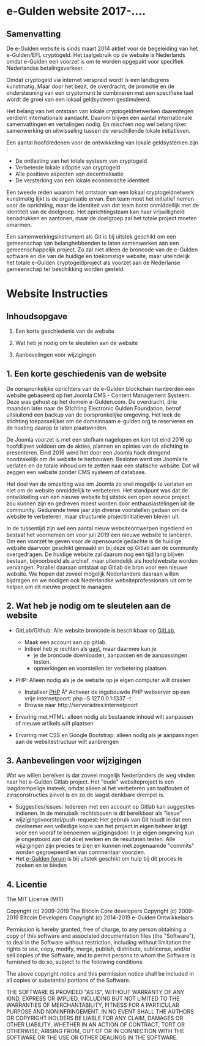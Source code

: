 # e-Gulden website 2017-....

## Samenvatting

De e-Gulden website is sinds maart 2014 aktief voor de begeleiding van het e-Gulden/EFL cryptogeld.
Het taalgebruik op de website is Nederlands omdat e-Gulden een voorzet is om te worden opgepakt voor specifiek Nederlandse betalingsverkeer.

Omdat cryptogeld via internet verspreid wordt is een landsgrens kunstmatig. Maar door het bezit, de overdracht, de promotie en de ondersteuning van een cryptomunt te combineren met een specifieke taal wordt de groei van een lokaal geldsysteem gestimuleerd.

Het belang van het ontstaan van lokale cryptogeldnetwerken daarentegen verdient internationale aandacht. Daarom blijven een aantal internationale samenvattingen en vertalingen nodig. En mischien nog wel belangrijker: samenwerking en uitwisseling tussen de verschillende lokale initiatieven.

Een aantal hoofdredenen voor de ontwikkeling van lokale geldsystemen zijn :
- De ontlasting van het totale systeem van cryptogeld
- Verbeterde lokale adoptie van cryptogeld
- Alle positieve aspecten vqn decentralisatie
- De versterking van een lokale economische identiteit

Een tweede reden waarom het ontstaan van een lokaal cryptogeldnetwerk kunstmatig lijkt is de organisatie ervan.
Een team moet het initiatief nemen voor de oprichting, maar de identiteit van dat team botst onmiddellijk met de identiteit van de doelgroep.
Het oprichtingsteam kan haar vrijwilligheid benadrukken en aantonen, maar de doelgroep zal het totale project moeten omarmen.

Een samenwerkingsinstrument als Git is bij uitstek geschikt om een gemeenschap van belanghebbenden te laten samenwerken aan een gemeenschappelijk project.
Zo zal niet alleen de broncode van de e-Gulden software en die van de huidige en toekomstige website, maar uiteindelijk het totale e-Gulden 
cryptogeldproject als voorzet aan de Nederlanse gemeenschap ter beschikking worden gesteld.

# Website Instructies

## Inhoudsopgave

1. Een korte geschiedenis van de website

2. Wat heb je nodig om te sleutelen aan de website

3. Aanbevelingen voor wijzigingen

## 1. Een korte geschiedenis van de website

De oorspronkelijke oprichters van de e-Gulden blockchain hanteerden een website gebaseerd op het Joomla CMS - Content Management Systeem.
Deze was gehost op het domein e-Gulden.com. De overdracht, drie maanden later naar de Stichting Electronic Gulden Foundation, betrof uitsluitend
een backup van de oorspronkelijke omgeving. Het leek de stichting toepasselijker om de domeinnaam e-gulden.org te reserveren en de hosting daarop te laten plaatsvinden.

De Joomla voorzet is met een stofkam nagelopen en kon tot eind 2016 op hoofdlijnen voldoen om de akties, plannen en opinies van de stichting te presenteren.
Eind 2016 werd het door een Joomla hack dringend noodzakelijk om de website te herbouwen. Besloten werd om Joomla te verlaten en de totale inhoud om te zetten naar een statische website.
Dat wil zeggen een website zonder CMS systeem of database.

Het doel van de omzetting was om Joomla zo snel mogelijk te verlaten en niet om de website onmiddelijk te verbeteren.
Het standpunt was dat de ontwikkeling van een nieuwe website bij uitstek een open source project zou kunnen zijn en gedreven moest worden door enthausiastelingen uit de community.
Gedurende twee jaar zijn diverse voorstellen gedaan om de website te verbeteren, maar structurele projectinitiatieven bleven uit.

In de tussentijd zijn wel een aantal nieuw websiteontwerpen ingediend en bestaat het voornemen om voor juli 2019 een nieuwe website te lanceren. Om een voorzet te geven voor de opensource gedachte is de huidige website daarvoor geschikt gemaakt en bij deze op Gitlab aan de community overgedragen.
De huidige website zal daarom nog een tijd lang blijven bestaan, bijvoorbeeld als archief, maar uiteindelijk als hoofdwebsite worden vervangen.
Parallel daaraan ontstaat op Gitlab de bron voor een nieuwe website. We hopen dat zoveel mogelijk Nederlanders daaraan willen bijdragen en we nodigen ook Nederlandse websiteprofessionals uit om te helpen om dit nieuwe project te managen.

## 2. Wat heb je nodig om te sleutelen aan de website

* GitLab/Github: Alle website broncode is beschikbaar op [GitLab](https://gitlab.com/electronic-gulden-foundation/egulden), 
  * Maak een account aan op gitlab.
  * Initieel heb je rechten als [gast](https://gitlab.com/help/user/permissions), maar daarmee kun je
    * je de broncode downloaden, aanpassen en de aanpassingen testen.
    * opmerkingen en voorstellen ter verbetering plaatsen
  
* PHP: Alleen nodig als je de website op je eigen computer wilt draaien
  * Installeer [PHP](http://php.net/downloads.php)
  Â° Activeer de ingebouwde PHP webserver op een vrije internetpoort:
    php -S 127.0.0.1:1337 -t <rootdirectory>
  * Browse naar http://serveradres:internetpoort

* Ervaring met HTML: alleen nodig als bestaande inhoud wilt aanpassen of nieuwe artikels wilt plaatsen

* Ervaring met CSS en Google Bootstrap: alleen nodig als je aanpassingen aan de websitestructuur wilt aanbrengen

## 3. Aanbevelingen voor wijzigingen

Wat we willen bereiken is dat zoveel mogelijk Nederlanders de weg vinden naar het e-Gulden Gitlab project. 
Het "oude" websiteproject is een laagdrempelige insteek, omdat alleen al het verbeteren van taalfouten of zinsconstructies zinvol is en zo de laagst denkbare drempel is.

  * Suggesties/issues: 
    Iedereen met een account op Gitlab kan suggesties indienen. In de menubalk rechtsboven is dit bereikbaar als "issue"
  * wijzigingsvoorstel/push-request: 
    Het gebruik van Git houdt in dat een deelnemer een volledige kopie van het project in eigen beheer krijgt voor een vooraf te benoemen wijzigingsdoel.
    In je eigen omgeving kun je ongestoord aan dat doel werken en de resultaten testen. Alle wijzigingen zijn precies te zien en kunnen met zogenaamde "commits" worden gegroepeerd en van commentaar voorzien.
  * Het [e-Gulden forum](https://forum.e-gulden.org) is bij uitstek geschikt om hulp bij dit proces te zoeken en te bieden
  
## 4. Licentie

The MIT License (MIT)

Copyright (c) 2009-2019 The Bitcoin Core developers
Copyright (c) 2009-2019 Bitcoin Developers
Copyright (c) 2014-2019 e-Gulden Ontwikkelaars

Permission is hereby granted, free of charge, to any person obtaining a copy
of this software and associated documentation files (the "Software"), to deal
in the Software without restriction, including without limitation the rights
to use, copy, modify, merge, publish, distribute, sublicense, and/or sell
copies of the Software, and to permit persons to whom the Software is
furnished to do so, subject to the following conditions:

The above copyright notice and this permission notice shall be included in
all copies or substantial portions of the Software.

THE SOFTWARE IS PROVIDED "AS IS", WITHOUT WARRANTY OF ANY KIND, EXPRESS OR
IMPLIED, INCLUDING BUT NOT LIMITED TO THE WARRANTIES OF MERCHANTABILITY,
FITNESS FOR A PARTICULAR PURPOSE AND NONINFRINGEMENT. IN NO EVENT SHALL THE
AUTHORS OR COPYRIGHT HOLDERS BE LIABLE FOR ANY CLAIM, DAMAGES OR OTHER
LIABILITY, WHETHER IN AN ACTION OF CONTRACT, TORT OR OTHERWISE, ARISING FROM,
OUT OF OR IN CONNECTION WITH THE SOFTWARE OR THE USE OR OTHER DEALINGS IN
THE SOFTWARE.